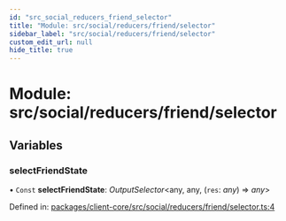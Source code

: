 ```yaml
---
id: "src_social_reducers_friend_selector"
title: "Module: src/social/reducers/friend/selector"
sidebar_label: "src/social/reducers/friend/selector"
custom_edit_url: null
hide_title: true
---
```


# Module: src/social/reducers/friend/selector

## Variables

### selectFriendState

• `Const` **selectFriendState**: *OutputSelector*<any, any, (`res`: *any*) => *any*\>

Defined in: [packages/client-core/src/social/reducers/friend/selector.ts:4](https://github.com/xr3ngine/xr3ngine/blob/65dfcf39a/packages/client-core/src/social/reducers/friend/selector.ts#L4)
